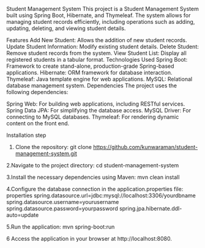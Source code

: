 Student Management System
This project is a Student Management System built using Spring Boot, Hibernate, and Thymeleaf. The system allows for managing student records efficiently, including operations such as adding, updating, deleting, and viewing student details.

Features
Add New Student: Allows the addition of new student records.
Update Student Information: Modify existing student details.
Delete Student: Remove student records from the system.
View Student List: Display all registered students in a tabular format.
Technologies Used
Spring Boot: Framework to create stand-alone, production-grade Spring-based applications.
Hibernate: ORM framework for database interaction.
Thymeleaf: Java template engine for web applications.
MySQL: Relational database management system.
Dependencies
The project uses the following dependencies:

Spring Web: For building web applications, including RESTful services.
Spring Data JPA: For simplifying the database access.
MySQL Driver: For connecting to MySQL databases.
Thymeleaf: For rendering dynamic content on the front end.

Installation
step
1. Clone the repository:
git clone https://github.com/kunwaraman/student-management-system.git

2.Navigate to the project directory:
cd student-management-system

3.Install the necessary dependencies using Maven:
   mvn clean install

4.Configure the database connection in the application.properties file:
properties
spring.datasource.url=jdbc:mysql://localhost:3306/yourdbname
spring.datasource.username=yourusername
spring.datasource.password=yourpassword
spring.jpa.hibernate.ddl-auto=update   

5.Run the application:
 mvn spring-boot:run
 
6 Access the application in your browser at http://localhost:8080.





